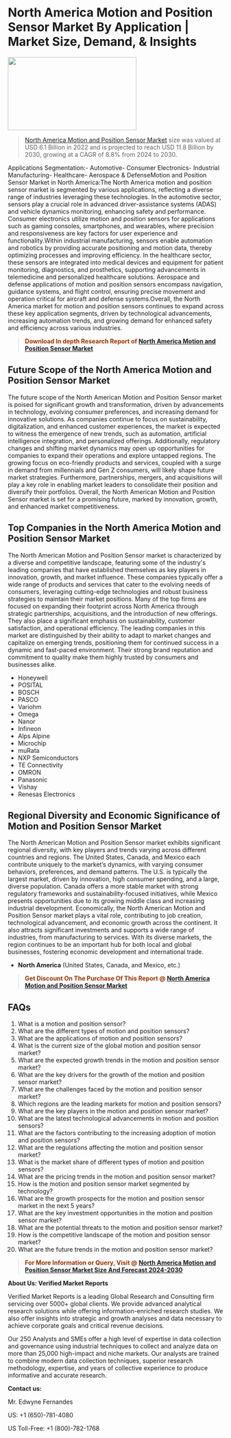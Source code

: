 <p><h1>North America Motion and Position Sensor Market By Application | Market Size, Demand, & Insights</h1><p><img class="aligncenter size-medium wp-image-105565" src="https://ffe5etoiles.com/wp-content/uploads/2025/01/MST7-300x171.png" alt="" width="300" height="171" /></p><blockquote><p><a href="https://www.verifiedmarketreports.com/download-sample/?rid=412006&utm_source=Github-NA&utm_medium=362" target="_blank">North America Motion and Position Sensor Market</a> size was valued at USD 6.1 Billion in 2022 and is projected to reach USD 11.8 Billion by 2030, growing at a CAGR of 8.8% from 2024 to 2030.</p></blockquote>Applications Segmentation:- Automotive- Consumer Electronics- Industrial Manufacturing- Healthcare- Aerospace & DefenseMotion and Position Sensor Market in North America:The North America motion and position sensor market is segmented by various applications, reflecting a diverse range of industries leveraging these technologies. In the automotive sector, sensors play a crucial role in advanced driver-assistance systems (ADAS) and vehicle dynamics monitoring, enhancing safety and performance. Consumer electronics utilize motion and position sensors for applications such as gaming consoles, smartphones, and wearables, where precision and responsiveness are key factors for user experience and functionality.Within industrial manufacturing, sensors enable automation and robotics by providing accurate positioning and motion data, thereby optimizing processes and improving efficiency. In the healthcare sector, these sensors are integrated into medical devices and equipment for patient monitoring, diagnostics, and prosthetics, supporting advancements in telemedicine and personalized healthcare solutions. Aerospace and defense applications of motion and position sensors encompass navigation, guidance systems, and flight control, ensuring precise movement and operation critical for aircraft and defense systems.Overall, the North America market for motion and position sensors continues to expand across these key application segments, driven by technological advancements, increasing automation trends, and growing demand for enhanced safety and efficiency across various industries.</p><blockquote><p><span style="color: #993300;"><strong>Download In depth Research Report of <a href="https://www.verifiedmarketreports.com/download-sample/?rid=412006&utm_source=Github-NA&utm_medium=362">North America Motion and Position Sensor Market</a></strong></span></p></blockquote><h2>Future Scope of the North America Motion and Position Sensor Market</h2><p>The future scope of the North American Motion and Position Sensor market is poised for significant growth and transformation, driven by advancements in technology, evolving consumer preferences, and increasing demand for innovative solutions. As companies continue to focus on sustainability, digitalization, and enhanced customer experiences, the market is expected to witness the emergence of new trends, such as automation, artificial intelligence integration, and personalized offerings. Additionally, regulatory changes and shifting market dynamics may open up opportunities for companies to expand their operations and explore untapped regions. The growing focus on eco-friendly products and services, coupled with a surge in demand from millennials and Gen Z consumers, will likely shape future market strategies. Furthermore, partnerships, mergers, and acquisitions will play a key role in enabling market leaders to consolidate their position and diversify their portfolios. Overall, the North American Motion and Position Sensor market is set for a promising future, marked by innovation, growth, and enhanced market competitiveness.</p><h2>Top Companies in the North America Motion and Position Sensor Market</h2><p>The North American Motion and Position Sensor market is characterized by a diverse and competitive landscape, featuring some of the industry's leading companies that have established themselves as key players in innovation, growth, and market influence. These companies typically offer a wide range of products and services that cater to the evolving needs of consumers, leveraging cutting-edge technologies and robust business strategies to maintain their market positions. Many of the top firms are focused on expanding their footprint across North America through strategic partnerships, acquisitions, and the introduction of new offerings. They also place a significant emphasis on sustainability, customer satisfaction, and operational efficiency. The leading companies in this market are distinguished by their ability to adapt to market changes and capitalize on emerging trends, positioning them for continued success in a dynamic and fast-paced environment. Their strong brand reputation and commitment to quality make them highly trusted by consumers and businesses alike.</p><p><ul><li>Honeywell </li><li> POSITAL </li><li> BOSCH </li><li> PASCO </li><li> Variohm </li><li> Omega </li><li> Nanor </li><li> Infineon </li><li> Alps Alpine </li><li> Microchip </li><li> muRata </li><li> NXP Semiconductors </li><li> TE Connectivity </li><li> OMRON </li><li> Panasonic </li><li> Vishay </li><li> Renesas Electronics</li></ul></p><h2>Regional Diversity and Economic Significance of Motion and Position Sensor Market</h2><p>The North American Motion and Position Sensor market exhibits significant regional diversity, with key players and trends varying across different countries and regions. The United States, Canada, and Mexico each contribute uniquely to the market’s dynamics, with varying consumer behaviors, preferences, and demand patterns. The U.S. is typically the largest market, driven by innovation, high consumer spending, and a large, diverse population. Canada offers a more stable market with strong regulatory frameworks and sustainability-focused initiatives, while Mexico presents opportunities due to its growing middle class and increasing industrial development. Economically, the North American Motion and Position Sensor market plays a vital role, contributing to job creation, technological advancement, and economic growth across the continent. It also attracts significant investments and supports a wide range of industries, from manufacturing to services. With its diverse markets, the region continues to be an important hub for both local and global businesses, fostering economic development and international trade.</p><ul> <li><strong>North America</strong> (United States, Canada, and Mexico, etc.)</li></ul><blockquote><p><span style="color: #993300;"><strong>Get Discount On The Purchase Of This Report @ <a href="https://www.verifiedmarketreports.com/ask-for-discount/?rid=412006&utm_source=Github-NA&utm_medium=362">North America Motion and Position Sensor Market</a></strong></span></p></blockquote><h2>FAQs</h2><p><ol> <li>What is a motion and position sensor?</div><div></li> <li>What are the different types of motion and position sensors?</div><div></li> <li>What are the applications of motion and position sensors?</div><div></li> <li>What is the current size of the global motion and position sensor market?</div><div></li> <li>What are the expected growth trends in the motion and position sensor market?</div><div></li> <li>What are the key drivers for the growth of the motion and position sensor market?</div><div></li> <li>What are the challenges faced by the motion and position sensor market?</div><div></li> <li>Which regions are the leading markets for motion and position sensors?</div><div></li> <li>What are the key players in the motion and position sensor market?</div><div></li> <li>What are the latest technological advancements in motion and position sensors?</div><div></li> <li>What are the factors contributing to the increasing adoption of motion and position sensors?</div><div></li> <li>What are the regulations affecting the motion and position sensor market?</div><div></li> <li>What is the market share of different types of motion and position sensors?</div><div></li> <li>What are the pricing trends in the motion and position sensor market?</div><div></li> <li>How is the motion and position sensor market segmented by technology?</div><div></li> <li>What are the growth prospects for the motion and position sensor market in the next 5 years?</div><div></li> <li>What are the key investment opportunities in the motion and position sensor market?</div><div></li> <li>What are the potential threats to the motion and position sensor market?</div><div></li> <li>How is the competitive landscape of the motion and position sensor market?</div><div></li> <li>What are the future trends in the motion and position sensor market?</div><div></li></ol></p><blockquote><p><span style="color: #993300;"><strong>For More Information or Query, Visit @ <a href="https://www.verifiedmarketreports.com/product/motion-and-position-sensor-market/">North America Motion and Position Sensor Market Size And Forecast 2024-2030</a></strong></span></p></blockquote><p><strong>About Us: Verified Market Reports</strong></p><p>Verified Market Reports is a leading Global Research and Consulting firm servicing over 5000+ global clients. We provide advanced analytical research solutions while offering information-enriched research studies. We also offer insights into strategic and growth analyses and data necessary to achieve corporate goals and critical revenue decisions.</p><p>Our 250 Analysts and SMEs offer a high level of expertise in data collection and governance using industrial techniques to collect and analyze data on more than 25,000 high-impact and niche markets. Our analysts are trained to combine modern data collection techniques, superior research methodology, expertise, and years of collective experience to produce informative and accurate research.</p><p><strong>Contact us:</strong></p><p>Mr. Edwyne Fernandes</p><p>US: +1 (650)-781-4080</p><p>US Toll-Free: +1 (800)-782-1768</p>
